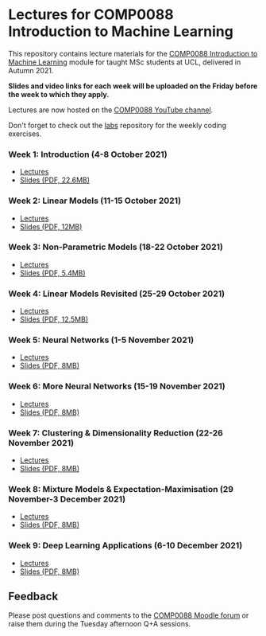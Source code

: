 # Lectures for COMP0088 Introduction to Machine Learning

This repository contains lecture materials for the [COMP0088 Introduction to Machine Learning](https://moodle.ucl.ac.uk/course/view.php?id=1442) module for taught MSc students at UCL, delivered in Autumn 2021.

**Slides and video links for each week will be uploaded on the Friday before the week to which they apply.**

Lectures are now hosted on the [COMP0088 YouTube channel](https://www.youtube.com/channel/UCro89CYRFPJaNppYFuBqoIA).

Don't forget to check out the [labs](https://github.com/comp0088/labs) repository for the weekly coding exercises.


### Week 1: Introduction (4-8 October 2021)

* [Lectures](https://www.youtube.com/playlist?list=PLBvN5K10PbTiblmEQ_vfn2rHKylX76n4S)
* [Slides (PDF, 22.6MB)](1_Introduction.pdf)


### Week 2: Linear Models (11-15 October 2021)

* [Lectures](https://www.youtube.com/playlist?list=PLBvN5K10PbTjrxDGBExmcbqM-g_l4kPtE)
* [Slides (PDF, 12MB)](2_Linear_Models.pdf)


### Week 3: Non-Parametric Models (18-22 October 2021)

* [Lectures](https://www.youtube.com/playlist?list=PLBvN5K10PbTh3DiWOlVUpwsuC58CZS4gL)
* [Slides (PDF, 5.4MB)](3_Nonparametric_Models.pdf)


### Week 4: Linear Models Revisited (25-29 October 2021)

* [Lectures](https://www.youtube.com/playlist?list=PLBvN5K10PbTgWue6bo7f7ubRhbnIViSIz)
* [Slides (PDF, 12.5MB)](4_Linear_Models_Revisited.pdf)

### Week 5: Neural Networks (1-5 November 2021)

* [Lectures](https://www.youtube.com/playlist?list=PLBvN5K10PbTjvD-kNafJVcYVYOWFfhb0B)
* [Slides (PDF, 8MB)](5_Neural_Networks.pdf)


### Week 6: More Neural Networks (15-19 November 2021)

* [Lectures](https://www.youtube.com/playlist?list=PLBvN5K10PbTi4R1vMW7v3wnGv9WpVlDu0)
* [Slides (PDF, 8MB)](6_More_Neural_Networks.pdf)

### Week 7: Clustering & Dimensionality Reduction (22-26 November 2021)

* [Lectures](https://www.youtube.com/playlist?list=PLBvN5K10PbTjvWHRwh-i-7K5vn4QM1mb6)
* [Slides (PDF, 8MB)](7_Clustering.pdf)

### Week 8: Mixture Models & Expectation-Maximisation (29 November-3 December 2021)

* [Lectures](https://www.youtube.com/playlist?list=PLBvN5K10PbTilTWl32KdlUCWkHsGdRjGk)
* [Slides (PDF, 8MB)](8_Mixture_Models.pdf)

### Week 9: Deep Learning Applications (6-10 December 2021)

* [Lectures](https://www.youtube.com/playlist?list=PLBvN5K10PbTjgFAJsfjJEAbpOxzmg2xqF)
* [Slides (PDF, 8MB)](9_Deep_Learning_Applications.pdf)


## Feedback

Please post questions and comments to the [COMP0088 Moodle forum](https://moodle.ucl.ac.uk/mod/hsuforum/view.php?id=3184621) or raise them during the Tuesday afternoon Q+A sessions.